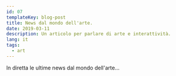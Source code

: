 ```yaml
---
id: 07
templateKey: blog-post
title: News dal mondo dell'arte.
date: 2019-03-11
description: Un articolo per parlare di arte e interattività.
lang: it
tags:
  - art
---
```

In diretta le ultime news dal mondo dell'arte...
